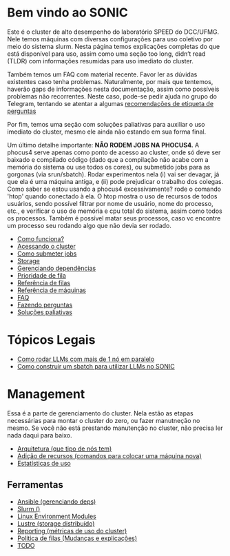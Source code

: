 # Bem vindo ao SONIC
Este é o cluster de alto desempenho do laboratório SPEED do DCC/UFMG. Nele temos máquinas com diversas configurações para uso coletivo por meio do sistema slurm. Nesta página temos explicações completas do que está disponível para uso, assim como uma seção too long, didn’t read (TLDR) com informações resumidas para uso imediato do cluster.

Também temos um FAQ com material recente. Favor ler as dúvidas existentes caso tenha problemas. Naturalmente, por mais que tentemos, haverão gaps de informações nesta documentação, assim como possíveis problemas não recorrentes. Neste caso, pode-se pedir ajuda no grupo do Telegram, tentando se atentar a algumas [recomendações de etiqueta de perguntas](user/perguntas.md)

Por fim, temos uma seção com soluções paliativas para auxiliar o uso imediato do cluster, mesmo ele ainda não estando em sua forma final.

Um último detalhe importante: **NÃO RODEM JOBS NA PHOCUS4.** A phocus4 serve apenas como ponto de acesso ao cluster, onde só deve ser baixado e compilado código (dado que a compilação não acabe com a memória do sistema ou use todos os cores), ou submetido jobs para as gorgonas (via srun/sbatch). Rodar experimentos nela (i) vai ser devagar, já que ela é uma máquina antiga, e (ii) pode prejudicar o trabalho dos colegas. Como saber se estou usando a phocus4 excessivamente? rode o comando 'htop' quando conectado à ela. O htop mostra o uso de recursos de todos usuários, sendo possível filtrar por nome de usuário, nome do processo, etc., e verificar o uso de memória e cpu total do sistema, assim como todos os processos. Também é possível matar seus processos, caso vc encontre um processo seu rodando algo que não devia ser rodado.

 - [Como funciona?](user/como-funciona.md)
 - [Acessando o cluster](user/acesso.md)
 - [Como submeter jobs](user/submissao-slurm.md)
 - [Storage](user/storage.md)
 - [Gerenciando dependências](user/gerencia-de-deps.md)
 - [Prioridade de fila](user/prioridade-de-fila.md)
 - [Referência de filas](user/filas-atual.md)
 - [Referência de máquinas](user/nodes.md)
 - [FAQ](user/faq.md)
 - [Fazendo perguntas](user/perguntas.md)
 - [Soluções paliativas](user/gamba.md)

# Tópicos Legais
 - [Como rodar LLMs com mais de 1 nó em paralelo](https://github.com/TopologyMapping/network-security/tree/main/info-llm-speed-lab)
 - [Como construir um sbatch para utilizar LLMs no SONIC](llama/sbatch.md)

# Management
Essa é a parte de gerenciamento do cluster. Nela estão as etapas necessárias para montar o cluster do zero, ou fazer manutneção no mesmo. Se você não está prestando manutenção no cluster, não precisa ler nada daqui para baixo.

 - [Arquitetura (que tipo de nós tem)](link)
 - [Adição de recursos (comandos para colocar uma máquina nova)](link)
 - [Estatísticas de uso](management/stats.md)

## Ferramentas
 - [Ansible (gerenciando deps)](link)
 - [Slurm ()](link)
 - [Linux Environment Modules](link)
 - [Lustre (storage distribuído)](link)
 - [Reporting (métricas de uso do cluster)](link)
 - [Politica de filas (Mudanças e explicações)](link)
 - [TODO](link)
